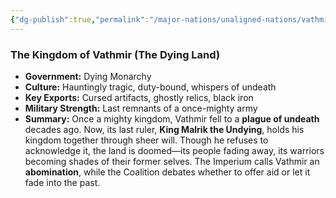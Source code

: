 ```yaml
---
{"dg-publish":true,"permalink":"/major-nations/unaligned-nations/vathmir/"}
---
```


### **The Kingdom of Vathmir (The Dying Land)**

- **Government:** Dying Monarchy
- **Culture:** Hauntingly tragic, duty-bound, whispers of undeath
- **Key Exports:** Cursed artifacts, ghostly relics, black iron
- **Military Strength:** Last remnants of a once-mighty army
- **Summary:** Once a mighty kingdom, Vathmir fell to a **plague of undeath** decades ago. Now, its last ruler, **King Malrik the Undying**, holds his kingdom together through sheer will. Though he refuses to acknowledge it, the land is doomed—its people fading away, its warriors becoming shades of their former selves. The Imperium calls Vathmir an **abomination**, while the Coalition debates whether to offer aid or let it fade into the past.
